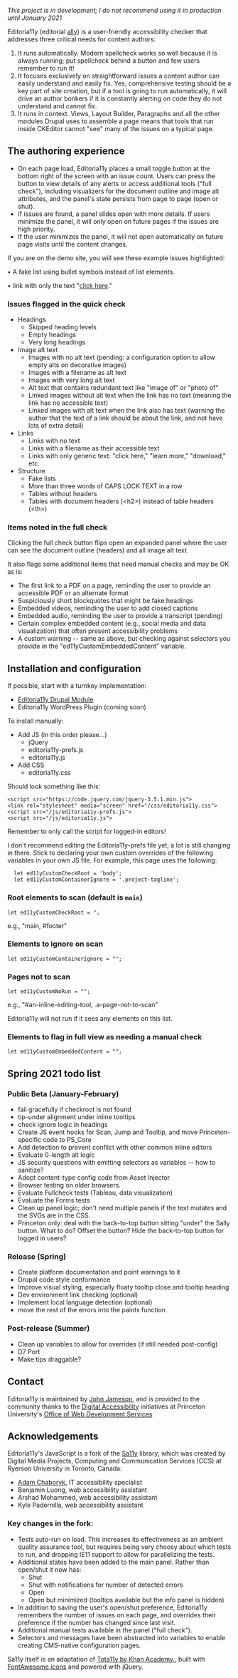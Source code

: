*This project is in development; I do not recommend using it in production until January 2021*

Editoria11y (editorial [ally](https://www.a11yproject.com/)) is a user-friendly accessibility checker that addresses three critical needs for content authors:

1. It runs automatically. Modern spellcheck works so well because it is always running; put spellcheck behind a button and few users remember to run it!
1. It focuses exclusively on straightforward issues a content author can easily understand and easily fix. Yes; comprehensive testing should be a key part of site creation, but if a tool is going to run automatically, it will drive an author bonkers if it is constantly alerting on code they do not understand and cannot fix.
1. It runs in context. Views, Layout Builder, Paragraphs and all the other modules Drupal uses to assemble a page means that tools that run inside CKEditor cannot "see" many of the issues on a typical page.

## The authoring experience
* On each page load, Editoria11y places a small toggle button at the bottom right of the screen with an issue count. Users can press the button to view details of any alerts or access additional tools ("full check"), including visualizers for the document outline and image alt attributes, and the panel's state persists from page to page (open or shut).
* If issues are found, a panel slides open with more details. If users minimize the panel, it will only open on future pages if the issues are high priority.
* If the user minimizes the panel, it will not open automatically on future page visits until the content changes.

If you are on the demo site, you will see these example issues highlighted:

• A fake list using bullet symbols instead of list elements.

• link with only the text "[click here](https://www.youtube.com/watch?v=DLzxrzFCyOs)."

### Issues flagged in the quick check
* Headings
  * Skipped heading levels
  * Empty headings
  * Very long headings
* Image alt text
  * Images with no alt text (pending: a configuration option to allow empty alts on decorative images)
  * Images with a filename as alt text
  * Images with very long alt text
  * Alt text that contains redundant text like "image of" or "photo of"
  * Linked images without alt text when the link has no text (meaning the link has no accessible text)
  * Linked images with alt text when the link also has text (warning the author that the text of a link should be about the link, and not have lots of extra detail)
* Links
  * Links with no text
  * Links with a filename as their accessible text
  * Links with only generic text: "click here," "learn more," "download," etc.
* Structure
  * Fake lists
  * More than three words of CAPS LOCK TEXT in a row
  * Tables without headers
  * Tables with document headers (&lt;h2&gt;) instead of table headers (&lt;th&gt;)
  
### Items noted in the full check
Clicking the full check button flips open an expanded panel where the user can see the document outline (headers) and all image alt text.

It also flags some additional items that need manual checks and may be OK as is:

* The first link to a PDF on a page, reminding the user to provide an accessible PDF or an alternate format
* Suspiciously short blockquotes that might be fake headings
* Embedded videos, reminding the user to add closed captions
* Embedded audio, reminding the user to provide a transcript (pending)
* Certain complex embedded content (e.g., social media and data visualization) that often present accessibility problems
* A custom warning -- same as above, but checking against selectors you provide in the "ed11yCustomEmbeddedContent" variable.

## Installation and configuration

If possible, start with a turnkey implementation:
* [Editoria11y Drupal Module](https://www.drupal.org/project/editoria11y)
* Editoria11y WordPress Plugin (coming soon) 

To install manually:
* Add JS (in this order please...)
  * jQuery
  * editoria11y-prefs.js
  * editoria11y.js
* Add CSS
  * editoria11y.css

Should look something like this:

```
<script src="https://code.jquery.com/jquery-3.5.1.min.js">
<link rel="stylesheet" media="screen" href="/css/editoria11y.css">
<script src="/js/editoria11y-prefs.js">
<script src="/js/editoria11y.js">
```

Remember to only call the script for logged-in editors!

I don't recommend editing the Editoria11y-prefs file yet; a lot is still changing in there. Stick to declaring your own custom overrides of the following variables in your own JS file. For example, this page uses the following:

```
  let ed11yCustomCheckRoot = 'body';
  let ed11yCustomContainerIgnore = '.project-tagline';
```

### Root elements to scan (default is `main`)
`let ed11yCustomCheckRoot = ";`

e.g., "main, #footer"

### Elements to ignore on scan

`let ed11yCustomContainerIgnore = "";`

### Pages not to scan

`let ed11yCustomNoRun = "";`

e.g., "#an-inline-editing-tool, .a-page-not-to-scan"

Editoria11y will not run if it sees any elements on this list.

### Elements to flag in full view as needing a manual check

`let ed11yCustomEmbeddedContent = "";`

## Spring 2021 todo list

### Public Beta (January-February)
- fail gracefully if checkroot is not found
- tip-under alignment under inline tooltips
- check ignore logic in headings
- Create JS event hooks for Scan, Jump and Tooltip, and move Princeton-specific code to PS_Core
- Add detection to prevent conflict with other common inline editors
- Evaluate 0-length alt logic
- JS security questions with emitting selectors as variables -- how to sanitize?
- Adopt content-type config code from Asset Injector
- Browser testing on older browsers.
- Evaluate Fullcheck tests (Tableau, data visualization)
- Evaluate the Forms tests
- Clean up panel logic; don't need multiple panels if the text mutates and the SVGs are in the CSS.
- Princeton only: deal with the back-to-top button sitting "under" the Sally button. What to do? Offset the button? Hide the back-to-top button for logged in users?

### Release (Spring)
- Create platform documentation and point warnings to it
- Drupal code style conformance
- Improve visual styling, especially floaty tooltip close and tooltip heading
- Dev environment link checking (optional)
- Implement local language detection (optional)
- move the rest of the errors into the paints function

### Post-release (Summer)
- Clean up variables to allow for overrides (if still needed post-config)
- D7 Port
- Make tips draggable?

## Contact
Editoria11y is maintained by [John Jameson](jjameson@princeton.edu), and is provided to the community thanks to the [Digital Accessibility](https://accessibility.princeton.edu/) initiatives at Princeton University's [Office of Web Development Services](https://wds.princeton.edu/)

## Acknowledgements
Editoria11y's JavaScript is a fork of the [Sa11y](https://ryersondmp.github.io/sa11y/) library, which was created by Digital Media Projects, Computing and Communication Services (CCS) at Ryerson University in Toronto, Canada:
- [Adam Chaboryk](https://github.com/adamchaboryk), IT accessibility specialist
- Benjamin Luong, web accessibility assistant
- Arshad Mohammed, web accessibility assistant
- Kyle Padernilla, web accessibility assistant

### Key changes in the fork: 
- Tests auto-run on load. This increases its effectiveness as an ambient quality assurance tool, but requires being very choosy about which tests to run, and dropping IE11 support to allow for parallelizing the tests.
- Additional states have been added to the main panel. Rather than open/shut it now has:
  - Shut
  - Shut with notifications for number of detected errors
  - Open
  - Open but minimized (tooltips available but the info panel is hidden) 
- In addition to saving the user's open/shut preference, Editoria11y remembers the number of issues on each page, and overrides their preference if the number has changed since last visit.
- Additional manual tests available in the panel ("full check").
- Selectors and messages have been abstracted into variables to enable creating CMS-native configuration pages.

Sa11y itself is an adaptation of [Tota11y by Khan Academy.](https://github.com/Khan/tota11y), built with [FontAwesome icons](https://github.com/FortAwesome/Font-Awesome) and powered with jQuery.

<div hidden>
<script>
  let ed11yCustomCheckRoot = 'body';
  let ed11yCustomContainerIgnore = '.project-tagline';
</script>

<script src="https://code.jquery.com/jquery-3.5.1.min.js"></script><link rel="stylesheet" media="screen" href="{{ site.baseurl}}/css/editoria11y.css"><script src="{{ site.baseurl}}/js/editoria11y-prefs.js"></script><script src="{{ site.baseurl}}/js/editoria11y.js"></script></div>